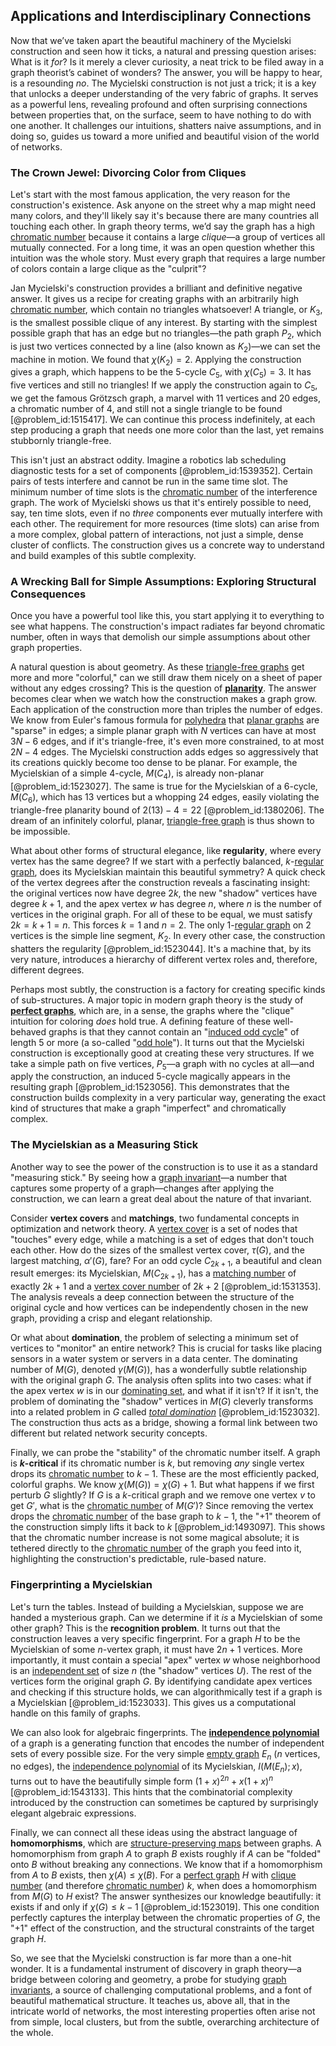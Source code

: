 ## Applications and Interdisciplinary Connections

Now that we’ve taken apart the beautiful machinery of the Mycielski construction and seen how it ticks, a natural and pressing question arises: What is it *for*? Is it merely a clever curiosity, a neat trick to be filed away in a graph theorist’s cabinet of wonders? The answer, you will be happy to hear, is a resounding *no*. The Mycielski construction is not just a trick; it is a key that unlocks a deeper understanding of the very fabric of graphs. It serves as a powerful lens, revealing profound and often surprising connections between properties that, on the surface, seem to have nothing to do with one another. It challenges our intuitions, shatters naive assumptions, and in doing so, guides us toward a more unified and beautiful vision of the world of networks.

### The Crown Jewel: Divorcing Color from Cliques

Let's start with the most famous application, the very reason for the construction's existence. Ask anyone on the street why a map might need many colors, and they'll likely say it's because there are many countries all touching each other. In graph theory terms, we’d say the graph has a high [chromatic number](@article_id:273579) because it contains a large *clique*—a group of vertices all mutually connected. For a long time, it was an open question whether this intuition was the whole story. Must every graph that requires a large number of colors contain a large clique as the "culprit"?

Jan Mycielski's construction provides a brilliant and definitive negative answer. It gives us a recipe for creating graphs with an arbitrarily high [chromatic number](@article_id:273579), which contain no triangles whatsoever! A triangle, or $K_3$, is the smallest possible clique of any interest. By starting with the simplest possible graph that has an edge but no triangles—the path graph $P_2$, which is just two vertices connected by a line (also known as $K_2$)—we can set the machine in motion. We found that $\chi(K_2) = 2$. Applying the construction gives a graph, which happens to be the 5-cycle $C_5$, with $\chi(C_5) = 3$. It has five vertices and still no triangles! If we apply the construction again to $C_5$, we get the famous Grötzsch graph, a marvel with 11 vertices and 20 edges, a chromatic number of 4, and still not a single triangle to be found [@problem_id:1515417]. We can continue this process indefinitely, at each step producing a graph that needs one more color than the last, yet remains stubbornly triangle-free.

This isn't just an abstract oddity. Imagine a robotics lab scheduling diagnostic tests for a set of components [@problem_id:1539352]. Certain pairs of tests interfere and cannot be run in the same time slot. The minimum number of time slots is the [chromatic number](@article_id:273579) of the interference graph. The work of Mycielski shows us that it's entirely possible to need, say, ten time slots, even if no *three* components ever mutually interfere with each other. The requirement for more resources (time slots) can arise from a more complex, global pattern of interactions, not just a simple, dense cluster of conflicts. The construction gives us a concrete way to understand and build examples of this subtle complexity.

### A Wrecking Ball for Simple Assumptions: Exploring Structural Consequences

Once you have a powerful tool like this, you start applying it to everything to see what happens. The construction's impact radiates far beyond chromatic number, often in ways that demolish our simple assumptions about other graph properties.

A natural question is about geometry. As these [triangle-free graphs](@article_id:267400) get more and more "colorful," can we still draw them nicely on a sheet of paper without any edges crossing? This is the question of **[planarity](@article_id:274287)**. The answer becomes clear when we watch how the construction makes a graph grow. Each application of the construction more than triples the number of edges. We know from Euler's famous formula for [polyhedra](@article_id:637416) that [planar graphs](@article_id:268416) are "sparse" in edges; a simple planar graph with $N$ vertices can have at most $3N-6$ edges, and if it's triangle-free, it's even more constrained, to at most $2N-4$ edges. The Mycielski construction adds edges so aggressively that its creations quickly become too dense to be planar. For example, the Mycielskian of a simple 4-cycle, $M(C_4)$, is already non-planar [@problem_id:1523027]. The same is true for the Mycielskian of a 6-cycle, $M(C_6)$, which has 13 vertices but a whopping 24 edges, easily violating the triangle-free planarity bound of $2(13)-4=22$ [@problem_id:1380206]. The dream of an infinitely colorful, planar, [triangle-free graph](@article_id:275552) is thus shown to be impossible.

What about other forms of structural elegance, like **regularity**, where every vertex has the same degree? If we start with a perfectly balanced, $k$-[regular graph](@article_id:265383), does its Mycielskian maintain this beautiful symmetry? A quick check of the vertex degrees after the construction reveals a fascinating insight: the original vertices now have degree $2k$, the new "shadow" vertices have degree $k+1$, and the apex vertex $w$ has degree $n$, where $n$ is the number of vertices in the original graph. For all of these to be equal, we must satisfy $2k = k+1 = n$. This forces $k=1$ and $n=2$. The only 1-[regular graph](@article_id:265383) on 2 vertices is the simple line segment, $K_2$. In every other case, the construction shatters the regularity [@problem_id:1523044]. It's a machine that, by its very nature, introduces a hierarchy of different vertex roles and, therefore, different degrees.

Perhaps most subtly, the construction is a factory for creating specific kinds of sub-structures. A major topic in modern graph theory is the study of **[perfect graphs](@article_id:275618)**, which are, in a sense, the graphs where the "clique" intuition for coloring *does* hold true. A defining feature of these well-behaved graphs is that they cannot contain an "[induced odd cycle](@article_id:264875)" of length 5 or more (a so-called "[odd hole](@article_id:269901)"). It turns out that the Mycielski construction is exceptionally good at creating these very structures. If we take a simple path on five vertices, $P_5$—a graph with no cycles at all—and apply the construction, an induced 5-cycle magically appears in the resulting graph [@problem_id:1523056]. This demonstrates that the construction builds complexity in a very particular way, generating the exact kind of structures that make a graph "imperfect" and chromatically complex.

### The Mycielskian as a Measuring Stick

Another way to see the power of the construction is to use it as a standard "measuring stick." By seeing how a [graph invariant](@article_id:273976)—a number that captures some property of a graph—changes after applying the construction, we can learn a great deal about the nature of that invariant.

Consider **vertex covers** and **matchings**, two fundamental concepts in optimization and network theory. A [vertex cover](@article_id:260113) is a set of nodes that "touches" every edge, while a matching is a set of edges that don't touch each other. How do the sizes of the smallest vertex cover, $\tau(G)$, and the largest matching, $\alpha'(G)$, fare? For an odd cycle $C_{2k+1}$, a beautiful and clean result emerges: its Mycielskian, $M(C_{2k+1})$, has a [matching number](@article_id:273681) of exactly $2k+1$ and a [vertex cover number](@article_id:276096) of $2k+2$ [@problem_id:1531353]. The analysis reveals a deep connection between the structure of the original cycle and how vertices can be independently chosen in the new graph, providing a crisp and elegant relationship.

Or what about **domination**, the problem of selecting a minimum set of vertices to "monitor" an entire network? This is crucial for tasks like placing sensors in a water system or servers in a data center. The dominating number of $M(G)$, denoted $\gamma(M(G))$, has a wonderfully subtle relationship with the original graph $G$. The analysis often splits into two cases: what if the apex vertex $w$ is in our [dominating set](@article_id:266066), and what if it isn't? If it isn't, the problem of dominating the "shadow" vertices in $M(G)$ cleverly transforms into a related problem in $G$ called *[total domination](@article_id:275333)* [@problem_id:1523032]. The construction thus acts as a bridge, showing a formal link between two different but related network security concepts.

Finally, we can probe the "stability" of the chromatic number itself. A graph is **$k$-critical** if its chromatic number is $k$, but removing *any* single vertex drops its [chromatic number](@article_id:273579) to $k-1$. These are the most efficiently packed, colorful graphs. We know $\chi(M(G)) = \chi(G)+1$. But what happens if we first perturb $G$ slightly? If $G$ is a $k$-critical graph and we remove one vertex $v$ to get $G'$, what is the [chromatic number](@article_id:273579) of $M(G')$? Since removing the vertex drops the [chromatic number](@article_id:273579) of the base graph to $k-1$, the "+1" theorem of the construction simply lifts it back to $k$ [@problem_id:1493097]. This shows that the chromatic number increase is not some magical absolute; it is tethered directly to the [chromatic number](@article_id:273579) of the graph you feed into it, highlighting the construction's predictable, rule-based nature.

### Fingerprinting a Mycielskian

Let's turn the tables. Instead of building a Mycielskian, suppose we are handed a mysterious graph. Can we determine if it *is* a Mycielskian of some other graph? This is the **recognition problem**. It turns out that the construction leaves a very specific fingerprint. For a graph $H$ to be the Mycielskian of some $n$-vertex graph, it must have $2n+1$ vertices. More importantly, it must contain a special "apex" vertex $w$ whose neighborhood is an [independent set](@article_id:264572) of size $n$ (the "shadow" vertices $U$). The rest of the vertices form the original graph $G$. By identifying candidate apex vertices and checking if this structure holds, we can algorithmically test if a graph is a Mycielskian [@problem_id:1523033]. This gives us a computational handle on this family of graphs.

We can also look for algebraic fingerprints. The **[independence polynomial](@article_id:269117)** of a graph is a generating function that encodes the number of independent sets of every possible size. For the very simple [empty graph](@article_id:261968) $E_n$ ($n$ vertices, no edges), the [independence polynomial](@article_id:269117) of its Mycielskian, $I(M(E_n); x)$, turns out to have the beautifully simple form $(1+x)^{2n} + x(1+x)^n$ [@problem_id:1543133]. This hints that the combinatorial complexity introduced by the construction can sometimes be captured by surprisingly elegant algebraic expressions.

Finally, we can connect all these ideas using the abstract language of **homomorphisms**, which are [structure-preserving maps](@article_id:154408) between graphs. A homomorphism from graph $A$ to graph $B$ exists roughly if $A$ can be "folded" onto $B$ without breaking any connections. We know that if a homomorphism from $A$ to $B$ exists, then $\chi(A) \le \chi(B)$. For a [perfect graph](@article_id:273845) $H$ with [clique number](@article_id:272220) (and therefore [chromatic number](@article_id:273579)) $k$, when does a homomorphism from $M(G)$ to $H$ exist? The answer synthesizes our knowledge beautifully: it exists if and only if $\chi(G) \le k-1$ [@problem_id:1523019]. This one condition perfectly captures the interplay between the chromatic properties of $G$, the "+1" effect of the construction, and the structural constraints of the target graph $H$.

So, we see that the Mycielski construction is far more than a one-hit wonder. It is a fundamental instrument of discovery in graph theory—a bridge between coloring and geometry, a probe for studying [graph invariants](@article_id:262235), a source of challenging computational problems, and a font of beautiful mathematical structure. It teaches us, above all, that in the intricate world of networks, the most interesting properties often arise not from simple, local clusters, but from the subtle, overarching architecture of the whole.